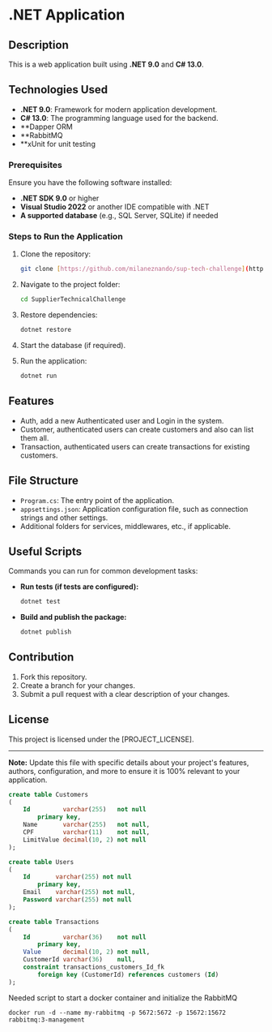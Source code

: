 # .NET Application

## Description

This is a web application built using **.NET 9.0** and **C# 13.0**. 

## Technologies Used

- **.NET 9.0**: Framework for modern application development.
- **C# 13.0**: The programming language used for the backend.
- **Dapper ORM
- **RabbitMQ
- **xUnit for unit testing

### Prerequisites

Ensure you have the following software installed:

- **.NET SDK 9.0** or higher
- **Visual Studio 2022** or another IDE compatible with .NET
- **A supported database** (e.g., SQL Server, SQLite) if needed

### Steps to Run the Application

1. Clone the repository:
   ```bash
   git clone [https://github.com/milaneznando/sup-tech-challenge](https://github.com/milaneznando/SupplierTechnicalChallenge.git)
   ```

2. Navigate to the project folder:
   ```bash
   cd SupplierTechnicalChallenge
   ```

3. Restore dependencies:
   ```bash
   dotnet restore
   ```

4. Start the database (if required).

5. Run the application:
   ```bash
   dotnet run
   ```

## Features

- Auth, add a new Authenticated user and Login in the system.
- Customer, authenticated users can create customers and also can list them all.
- Transaction, authenticated users can create transactions for existing customers.


## File Structure

- `Program.cs`: The entry point of the application.
- `appsettings.json`: Application configuration file, such as connection strings and other settings.
- Additional folders for services, middlewares, etc., if applicable.

## Useful Scripts

Commands you can run for common development tasks:

- **Run tests (if tests are configured):**
  ```bash
  dotnet test
  ```

- **Build and publish the package:**
  ```bash
  dotnet publish
  ```

## Contribution

1. Fork this repository.
2. Create a branch for your changes.
3. Submit a pull request with a clear description of your changes.

## License

This project is licensed under the [PROJECT_LICENSE].

---

**Note:** Update this file with specific details about your project's features, authors, configuration, and more to ensure it is 100% relevant to your application.
```sql
create table Customers
(
    Id         varchar(255)   not null
        primary key,
    Name       varchar(255)   not null,
    CPF        varchar(11)    not null,
    LimitValue decimal(10, 2) not null
);

create table Users
(
    Id       varchar(255) not null
        primary key,
    Email    varchar(255) not null,
    Password varchar(255) not null
);

create table Transactions
(
    Id         varchar(36)    not null
        primary key,
    Value      decimal(10, 2) not null,
    CustomerId varchar(36)    null,
    constraint transactions_customers_Id_fk
        foreign key (CustomerId) references customers (Id)
);
```

Needed script to start a docker container and initialize the RabbitMQ
```script
docker run -d --name my-rabbitmq -p 5672:5672 -p 15672:15672 rabbitmq:3-management
```
